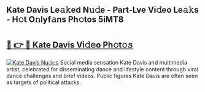 ## Kate Davis Le𝚊𝚔ed N𝚞𝚍e - Part-Lve Vi𝚍eo Le𝚊𝚔s - H𝚘t O𝚗lyf𝚊ns Ph𝚘tos 5iMT8

# <h2><a href="http://hf0ztc.feru.top/?c=Kate+Davis">🔗 👉 🔴 Kate Davis Vi𝚍𝚎o Ph𝚘t𝚘𝚜</a></h2>

[![Kate Davis Nu𝚍𝚎s](https://i.imgur.com/0TWrTi3.gif)](http://hf0ztc.feru.top/?c=Kate+Davis)
Social media sensation Kate Davis and multimedia artist, celebrated for disseminating dance and lifestyle content through viral dance challenges and brief videos. Public figures Kate Davis are often seen as targets of political attacks. 
